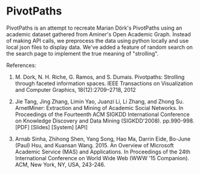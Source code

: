 # PivotPaths

PivotPaths is an attempt to recreate Marian Dörk's PivotPaths using an academic dataset gathered from Aminer's Open Academic Graph. Instead of making API calls, we preprocess the data using python locally and use local json files to display data. We've added a feature of random search on the search page to implement the true meaning of "strolling".

References:

1. M. Dork, N. H. Riche, G. Ramos, and S. Dumais. Pivotpaths: Strolling through faceted information spaces. IEEE Transactions on Visualization and Computer Graphics, 18(12):2709–2718, 2012

2. Jie Tang, Jing Zhang, Limin Yao, Juanzi Li, Li Zhang, and Zhong Su. ArnetMiner: Extraction and Mining of Academic Social Networks. In Proceedings of the Fourteenth ACM SIGKDD International Conference on Knowledge Discovery and Data Mining (SIGKDD'2008). pp.990-998. [PDF] [Slides] [System] [API]

3. Arnab Sinha, Zhihong Shen, Yang Song, Hao Ma, Darrin Eide, Bo-June (Paul) Hsu, and Kuansan Wang. 2015. An Overview of Microsoft Academic Service (MAS) and Applications. In Proceedings of the 24th International Conference on World Wide Web (WWW ’15 Companion). ACM, New York, NY, USA, 243-246.
